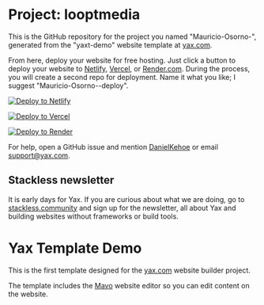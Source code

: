 # Project: looptmedia

This is the GitHub repository for the project you named "Mauricio-Osorno-", generated from the "yaxt-demo" website template at [yax.com](https://yax.com).

From here, deploy your website for free hosting. Just click a button to deploy your website to [Netlify](https://www.netlify.com/), [Vercel](https://vercel.com/), or [Render.com](https://render.com/). During the process, you will create a second repo for deployment. Name it what you like; I suggest "Mauricio-Osorno--deploy".

[![Deploy to Netlify](https://www.netlify.com/img/deploy/button.svg)](https://app.netlify.com/start/deploy?repository=https://github.com/jatinder1992/Mauricio-Osorno-)

[![Deploy to Vercel](https://vercel.com/button)](https://vercel.com/import/project?template=https://github.com/jatinder1992/Mauricio-Osorno-)

[![Deploy to Render](https://render.com/images/deploy-to-render-button.svg)](https://render.com/deploy)

For help, open a GitHub issue and mention [DanielKehoe](https://github.com/DanielKehoe) or email [support@yax.com](mailto:support@yax.com?subject=[GitHub]%20Mauricio-Osorno-).

## Stackless newsletter

It is early days for Yax. If you are curious about what we are doing, go to [stackless.community](https://stackless.community/) and sign up for the newsletter, all about Yax and building websites without frameworks or build tools.



# Yax Template Demo

This is the first template designed for the [yax.com](https://yax.com/) website builder project.

The template includes the [Mavo](https://mavo.io/) website editor so you can edit content on the website.
